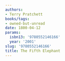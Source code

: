 ```yaml
---
authors:
- Terry Pratchett
books/tags:
- owned-but-unread
date: 1800-04-12
params:
  isbn13: '9780552146166'
  year: '2001'
slug: '9780552146166'
title: The Fifth Elephant
---
```


<!--more-->
